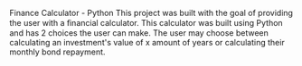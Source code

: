 Finance Calculator - Python
This project was built with the goal of providing the user with a ﬁnancial calculator. 
This calculator was built using Python and has 2 choices the user can make. 
The user may choose between calculating an investment's value of x amount of years or calculating their monthly bond repayment.
